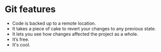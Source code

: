 # Git features
- Code is backed up to a remote location.
- It takes a piece of cake to revert your changes to any previous state.
- It lets you see how changes affected the project as a whole.
- It’s free.
- It's cool.
